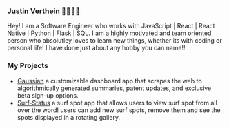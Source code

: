 ### Justin Verthein 🌊🏄🏼‍♂️

Hey! I am a Software Engineer who works with JavaScript | React | React Native | Python | Flask | SQL.
I am a highly motivated and team oriented person who absolutley loves to learn new things, whether its with coding or personal life! I have done just about any hobby you can name!!

### My Projects 

- [Gaussian](https://github.com/Jvertt/Guassian) a customizable dashboard app that scrapes the web to algorithmically generated summaries, patent updates, and exclusive beta sign-up options.
- [Surf-Status](https://github.com/Jvertt/surf-status) a surf spot app that allows users to view surf spot from all over the word! users can add new surf spots, remove them and see the spots displayed in a rotating gallery.
